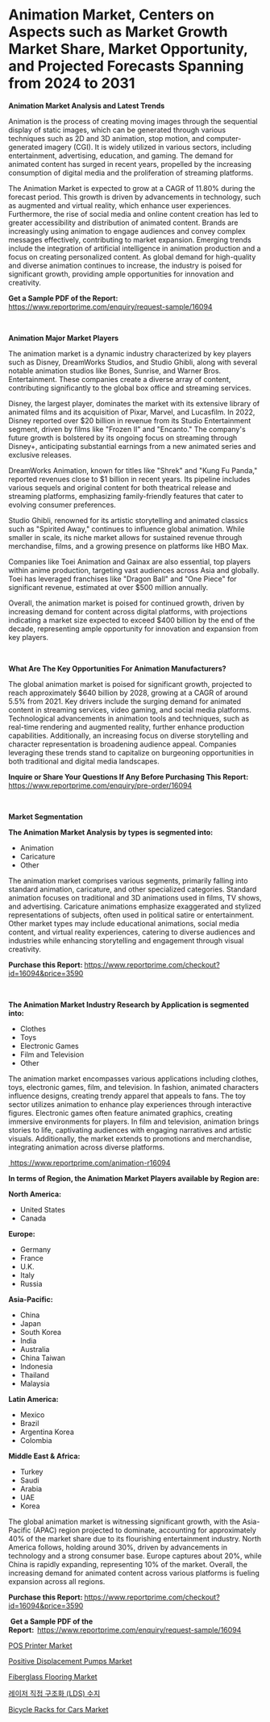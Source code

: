 <p><h1>Animation Market, Centers on Aspects such as Market Growth Market Share, Market Opportunity, and Projected Forecasts Spanning from 2024 to 2031</h1></p><p><strong>Animation Market Analysis and Latest Trends</strong></p>
<p><p>Animation is the process of creating moving images through the sequential display of static images, which can be generated through various techniques such as 2D and 3D animation, stop motion, and computer-generated imagery (CGI). It is widely utilized in various sectors, including entertainment, advertising, education, and gaming. The demand for animated content has surged in recent years, propelled by the increasing consumption of digital media and the proliferation of streaming platforms.</p><p>The Animation Market is expected to grow at a CAGR of 11.80% during the forecast period. This growth is driven by advancements in technology, such as augmented and virtual reality, which enhance user experiences. Furthermore, the rise of social media and online content creation has led to greater accessibility and distribution of animated content. Brands are increasingly using animation to engage audiences and convey complex messages effectively, contributing to market expansion. Emerging trends include the integration of artificial intelligence in animation production and a focus on creating personalized content. As global demand for high-quality and diverse animation continues to increase, the industry is poised for significant growth, providing ample opportunities for innovation and creativity.</p></p>
<p><strong>Get a Sample PDF of the Report:&nbsp;</strong> <a href="https://www.reportprime.com/enquiry/request-sample/16094">https://www.reportprime.com/enquiry/request-sample/16094</a></p>
<p>&nbsp;</p>
<p><strong>Animation Major Market Players</strong></p>
<p><p>The animation market is a dynamic industry characterized by key players such as Disney, DreamWorks Studios, and Studio Ghibli, along with several notable animation studios like Bones, Sunrise, and Warner Bros. Entertainment. These companies create a diverse array of content, contributing significantly to the global box office and streaming services.</p><p>Disney, the largest player, dominates the market with its extensive library of animated films and its acquisition of Pixar, Marvel, and Lucasfilm. In 2022, Disney reported over $20 billion in revenue from its Studio Entertainment segment, driven by films like "Frozen II" and "Encanto." The company's future growth is bolstered by its ongoing focus on streaming through Disney+, anticipating substantial earnings from a new animated series and exclusive releases.</p><p>DreamWorks Animation, known for titles like "Shrek" and "Kung Fu Panda," reported revenues close to $1 billion in recent years. Its pipeline includes various sequels and original content for both theatrical release and streaming platforms, emphasizing family-friendly features that cater to evolving consumer preferences.</p><p>Studio Ghibli, renowned for its artistic storytelling and animated classics such as "Spirited Away," continues to influence global animation. While smaller in scale, its niche market allows for sustained revenue through merchandise, films, and a growing presence on platforms like HBO Max.</p><p>Companies like Toei Animation and Gainax are also essential, top players within anime production, targeting vast audiences across Asia and globally. Toei has leveraged franchises like "Dragon Ball" and "One Piece" for significant revenue, estimated at over $500 million annually.</p><p>Overall, the animation market is poised for continued growth, driven by increasing demand for content across digital platforms, with projections indicating a market size expected to exceed $400 billion by the end of the decade, representing ample opportunity for innovation and expansion from key players.</p></p>
<p>&nbsp;</p>
<p><strong>What Are The Key Opportunities For Animation Manufacturers?</strong></p>
<p><p>The global animation market is poised for significant growth, projected to reach approximately $640 billion by 2028, growing at a CAGR of around 5.5% from 2021. Key drivers include the surging demand for animated content in streaming services, video gaming, and social media platforms. Technological advancements in animation tools and techniques, such as real-time rendering and augmented reality, further enhance production capabilities. Additionally, an increasing focus on diverse storytelling and character representation is broadening audience appeal. Companies leveraging these trends stand to capitalize on burgeoning opportunities in both traditional and digital media landscapes.</p></p>
<p><strong>Inquire or Share Your Questions If Any Before Purchasing This Report:</strong> <a href="https://www.reportprime.com/enquiry/pre-order/16094">https://www.reportprime.com/enquiry/pre-order/16094</a></p>
<p>&nbsp;</p>
<p><strong>Market Segmentation</strong></p>
<p><strong>The Animation Market Analysis by types is segmented into:</strong></p>
<p><ul><li>Animation</li><li>Caricature</li><li>Other</li></ul></p>
<p><p>The animation market comprises various segments, primarily falling into standard animation, caricature, and other specialized categories. Standard animation focuses on traditional and 3D animations used in films, TV shows, and advertising. Caricature animations emphasize exaggerated and stylized representations of subjects, often used in political satire or entertainment. Other market types may include educational animations, social media content, and virtual reality experiences, catering to diverse audiences and industries while enhancing storytelling and engagement through visual creativity.</p></p>
<p><strong>Purchase this Report:&nbsp;</strong><a href="https://www.reportprime.com/checkout?id=16094&price=3590">https://www.reportprime.com/checkout?id=16094&price=3590</a></p>
<p>&nbsp;</p>
<p><strong>The Animation Market Industry Research by Application is segmented into:</strong></p>
<p><ul><li>Clothes</li><li>Toys</li><li>Electronic Games</li><li>Film and Television</li><li>Other</li></ul></p>
<p><p>The animation market encompasses various applications including clothes, toys, electronic games, film, and television. In fashion, animated characters influence designs, creating trendy apparel that appeals to fans. The toy sector utilizes animation to enhance play experiences through interactive figures. Electronic games often feature animated graphics, creating immersive environments for players. In film and television, animation brings stories to life, captivating audiences with engaging narratives and artistic visuals. Additionally, the market extends to promotions and merchandise, integrating animation across diverse platforms.</p></p>
<p><a href="https://www.reportprime.com/animation-r16094">&nbsp;https://www.reportprime.com/animation-r16094</a></p>
<p><strong>In terms of Region, the Animation Market Players available by Region are:</strong></p>
<p>
    <p> <strong> North America: </strong>
        <ul>
            <li>United States</li>
            <li>Canada</li>
        </ul>
        </p> 
    <p> <strong> Europe: </strong>
        <ul>
            <li>Germany</li>
            <li>France</li>
            <li>U.K.</li>
            <li>Italy</li>
            <li>Russia</li>
        </ul>
        </p> 
    <p> <strong> Asia-Pacific: </strong>
        <ul>
            <li>China</li>
            <li>Japan</li>
            <li>South Korea</li>
            <li>India</li>
            <li>Australia</li>
            <li>China Taiwan</li>
            <li>Indonesia</li>
            <li>Thailand</li>
            <li>Malaysia</li>
        </ul>
        </p> 
    <p> <strong> Latin America: </strong>
        <ul>
            <li>Mexico</li>
            <li>Brazil</li>
            <li>Argentina Korea</li>
            <li>Colombia</li>
        </ul>
        </p> 
    <p> <strong> Middle East & Africa: </strong>
        <ul>
            <li>Turkey</li>
            <li>Saudi</li>
            <li>Arabia</li>
            <li>UAE</li>
            <li>Korea</li>
        </ul>
    </p>
    </p>
<p><p>The global animation market is witnessing significant growth, with the Asia-Pacific (APAC) region projected to dominate, accounting for approximately 40% of the market share due to its flourishing entertainment industry. North America follows, holding around 30%, driven by advancements in technology and a strong consumer base. Europe captures about 20%, while China is rapidly expanding, representing 10% of the market. Overall, the increasing demand for animated content across various platforms is fueling expansion across all regions.</p></p>
<p><strong>Purchase this Report: </strong><a href="https://www.reportprime.com/checkout?id=16094&price=3590">https://www.reportprime.com/checkout?id=16094&price=3590</a></p>
<p>&nbsp;<strong>Get a Sample PDF of the Report:&nbsp;&nbsp;</strong><a href="https://www.reportprime.com/enquiry/request-sample/16094">https://www.reportprime.com/enquiry/request-sample/16094</a></p>
<p><strong></strong></p>
<p><p><a href="https://www.linkedin.com/pulse/charting-future-comprehensive-analysis-global-pos-printer-sr31e?trackingId=J%2FrNpx1JQLmyK8YtIQ6v1A%3D%3D">POS Printer Market</a></p><p><a href="https://www.linkedin.com/pulse/positive-displacement-pumps-market-strategic-insights-product-grwce?trackingId=LJfkpzKUSRWwlkBp02m72g%3D%3D">Positive Displacement Pumps Market</a></p><p><a href="https://medium.com/@rodromyiai/this-report-aims-to-provide-a-comprehensive-presentation-of-the-global-market-for-fiberglass-7b7e679b0e99">Fiberglass Flooring Market</a></p><p><a href="https://medium.com/@sadiejast2023/%EA%B8%80%EB%A1%9C%EB%B2%8C-%EB%A0%88%EC%9D%B4%EC%A0%80-%EC%A7%81%EC%A0%91-%EA%B5%AC%EC%A1%B0%ED%99%94-lds-%EC%88%98%EC%A7%80-%EC%8B%9C%EC%9E%A5-%ED%98%84%ED%99%A9-%EB%AF%B8%EB%9E%98-%EB%8F%99%ED%96%A5-%EB%B0%8F-%EC%8B%9C%EC%9E%A5-%EC%A0%84%EB%9E%B5-%EC%98%88%EC%B8%A1-2024-2031-ca5f561f449d">레이저 직접 구조화 (LDS) 수지</a></p><p><a href="https://issuu.com/reportprime-2/docs/bicycle-racks-for-cars-market-size-_3b3ef84dfb36c4">Bicycle Racks for Cars Market</a></p></p>